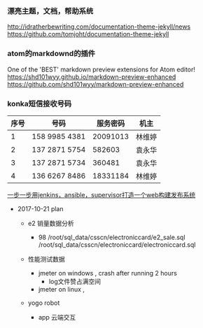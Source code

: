 ### 漂亮主题，文档，帮助系统
http://idratherbewriting.com/documentation-theme-jekyll/news
https://github.com/tomjoht/documentation-theme-jekyll

### atom的markdownd的插件
One of the 'BEST' markdown preview extensions for Atom editor! https://shd101wyy.github.io/markdown-preview-enhanced
https://github.com/shd101wyy/markdown-preview-enhanced


### konka短信接收号码
|序号|号码|服务密码|机主|
|---|---|---|---|
|1|158 9985 4381|20091013|林维婷|
|2|137 2871 5754|582603|袁永华|
|3|137 2871 5734|360481|袁永华|
|4|136 6267 8486|18331184|林维婷|

[ 一步一步用jenkins，ansible，supervisor打造一个web构建发布系统](http://blog.csdn.net/hengyunabc/article/details/44072065)


- 2017-10-21 plan
  - e2 销量数据分析
    - 98
      /root/sql_data/csscn/electroniccard/e2_sale.sql
      /root/sql_data/csscn/electroniccard/electroniccard.sql


  - 性能测试数据
	 - jmeter on windows  , crash after running 2 hours
        - log文件赞占满空间
	  - jmeter on linux ,


  - yogo robot
	 - app 云端交互
   

